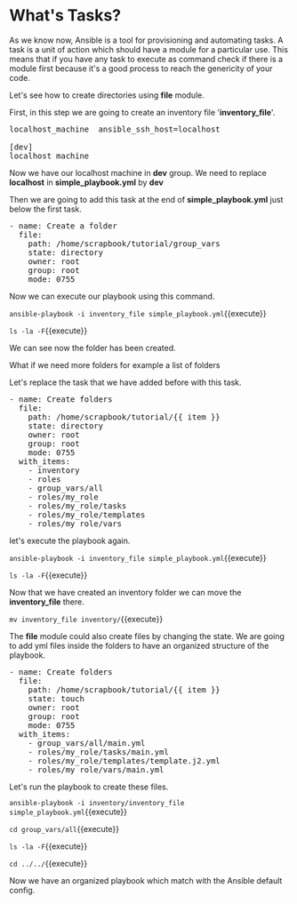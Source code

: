 # What's Tasks?
As we know now, Ansible is a tool for provisioning and automating tasks. A task is a unit of action which should have a module for a particular use. This means that if you have any task to execute as command check if there is a module first because it's a good process to reach the genericity of your code.

Let's see how to create directories using **file** module.

First, in this step we are going to create an inventory file '**inventory_file**'.

<pre class="file" data-target="clipboard">
localhost_machine  ansible_ssh_host=localhost

[dev]
localhost_machine
</pre>

Now we have our localhost machine in **dev** group. We need to replace **localhost** in **simple_playbook.yml** by **dev**

Then we are going to add this task at the end of **simple_playbook.yml** just below the first task.

<pre class="file" data-target="clipboard">
- name: Create a folder
  file:
    path: /home/scrapbook/tutorial/group_vars
    state: directory
    owner: root
    group: root
    mode: 0755    
</pre>

Now we can execute our playbook using this command.

`ansible-playbook -i inventory_file simple_playbook.yml`{{execute}}

`ls -la -F`{{execute}}

We can see now the folder has been created.

What if we need more folders for example a list of folders

Let's replace the task that we have added before with this task.

<pre class="file" data-target="clipboard">
- name: Create folders
  file:
    path: /home/scrapbook/tutorial/{{ item }}
    state: directory
    owner: root
    group: root
    mode: 0755
  with_items:
    - inventory
    - roles
    - group_vars/all
    - roles/my_role
    - roles/my_role/tasks
    - roles/my_role/templates
    - roles/my_role/vars     
</pre>

let's execute the playbook again.

`ansible-playbook -i inventory_file simple_playbook.yml`{{execute}}

`ls -la -F`{{execute}}

Now that we have created an inventory folder we can move the **inventory_file** there.

`mv inventory_file inventory/`{{execute}}

The **file** module could also create files by changing the state. We are going to add yml files inside the folders to have an organized structure of the playbook.

<pre class="file" data-target="clipboard">
- name: Create folders
  file:
    path: /home/scrapbook/tutorial/{{ item }}
    state: touch
    owner: root
    group: root
    mode: 0755
  with_items:
    - group_vars/all/main.yml
    - roles/my_role/tasks/main.yml
    - roles/my_role/templates/template.j2.yml
    - roles/my_role/vars/main.yml
</pre>

Let's run the playbook to create these files.

`ansible-playbook -i inventory/inventory_file simple_playbook.yml`{{execute}}

`cd group_vars/all`{{execute}}

`ls -la -F`{{execute}}

`cd ../../`{{execute}}

Now we have an organized playbook which match with the Ansible default config.
